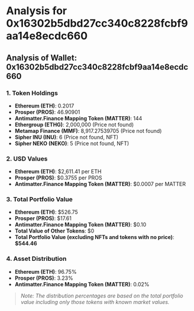 # Analysis for 0x16302b5dbd27cc340c8228fcbf9aa14e8ecdc660

## Analysis of Wallet: 0x16302b5dbd27cc340c8228fcbf9aa14e8ecdc660

### 1. Token Holdings

- **Ethereum (ETH)**: 0.2017
- **Prosper (PROS)**: 46.90901
- **Antimatter.Finance Mapping Token (MATTER)**: 144
- **Ethergroup (ETHG)**: 2,000,000 (Price not found)
- **Metamap Finance (MMF)**: 8,917.27539705 (Price not found)
- **Sipher INU (INU)**: 6 (Price not found, NFT)
- **Sipher NEKO (NEKO)**: 5 (Price not found, NFT)

### 2. USD Values

- **Ethereum (ETH)**: $2,611.41 per ETH
- **Prosper (PROS)**: $0.3755 per PROS
- **Antimatter.Finance Mapping Token (MATTER)**: $0.0007 per MATTER

### 3. Total Portfolio Value

- **Ethereum (ETH)**: $526.75
- **Prosper (PROS)**: $17.61
- **Antimatter.Finance Mapping Token (MATTER)**: $0.10
- **Total Value of Other Tokens**: $0
- **Total Portfolio Value (excluding NFTs and tokens with no price)**: **$544.46**

### 4. Asset Distribution

- **Ethereum (ETH)**: 96.75%
- **Prosper (PROS)**: 3.23%
- **Antimatter.Finance Mapping Token (MATTER)**: 0.02%

> *Note: The distribution percentages are based on the total portfolio value including only those tokens with known market values.*
